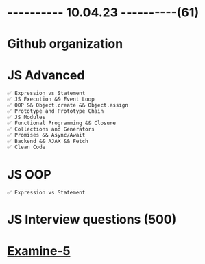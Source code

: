 # ---------- 10.04.23 ----------(61)

# Github organization

# JS Advanced

    ✅ Expression vs Statement
    ✅ JS Execution && Event Loop
    ✅ OOP && Object.create && Object.assign
    ✅ Prototype and Prototype Chain
    ✅ JS Modules
    ✅ Functional Programming && Closure
    ✅ Collections and Generators
    ✅ Promises && Async/Await
    ✅ Backend && AJAX && Fetch
    ✅ Clean Code

# JS OOP

    ✅ Expression vs Statement

# JS Interview questions (500)

# [Examine-5](https://code2307.notion.site/Examine-5-422949fc76904104a077b94ce3a9c84d)
